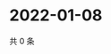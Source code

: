 # 2022-01-08

共 0 条

<!-- BEGIN WEIBO -->
<!-- 最后更新时间 Sat Jan 08 2022 03:08:34 GMT+0800 (China Standard Time) -->

<!-- END WEIBO -->
